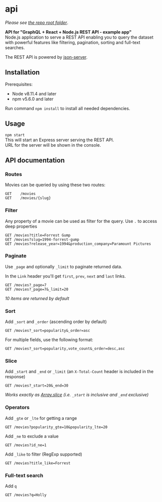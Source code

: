 # api
*Please see [the repo root folder](https://github.com/jesperlndk/graphql-react-nodejs-demo-app)*.

**API for "GraphQL + React + Node.js REST API - example app"**  
Node.js application to serve a REST API enabling you to query the dataset with powerful features like filtering, pagination, sorting and full-text searches.

The REST API is powered by [json-server](https://github.com/typicode/json-server).

## Installation

Prerequisites:
* Node v8.11.4 and later
* npm v5.6.0 and later

Run command `npm install` to install all needed dependencies.

## Usage

`npm start`  
This will start an Express server serving the REST API.  
URL for the server will be shown in the console. 

## API documentation

### Routes

Movies can be queried by using these two routes:

```
GET    /movies
GET    /movies/{slug}
```

### Filter

Any property of a movie can be used as filter for the query. Use `.` to access deep properties

```
GET /movies?title=Forrest Gump
GET /movies?slug=1994-forrest-gump
GET /movies?release_year=1994&production_company=Paramount Pictures
```

### Paginate

Use `_page` and optionally `_limit` to paginate returned data.

In the `Link` header you'll get `first`, `prev`, `next` and `last` links.


```
GET /movies?_page=7
GET /movies?_page=7&_limit=20
```

_10 items are returned by default_

### Sort

Add `_sort` and `_order` (ascending order by default)

```
GET /movies?_sort=popularity&_order=asc
```

For multiple fields, use the following format:

```
GET /movies?_sort=popularity,vote_count&_order=desc,asc
```

### Slice

Add `_start` and `_end` or `_limit` (an `X-Total-Count` header is included in the response)

```
GET /movies?_start=20&_end=30
```

_Works exactly as [Array.slice](https://developer.mozilla.org/en/docs/Web/JavaScript/Reference/Global_Objects/Array/slice) (i.e. `_start` is inclusive and `_end` exclusive)_

### Operators

Add `_gte` or `_lte` for getting a range

```
GET /movies?popularity_gte=10&popularity_lte=20
```

Add `_ne` to exclude a value

```
GET /movies?id_ne=1
```

Add `_like` to filter (RegExp supported)

```
GET /movies?title_like=Forrest
```

### Full-text search

Add `q`

```
GET /movies?q=Holly
```
